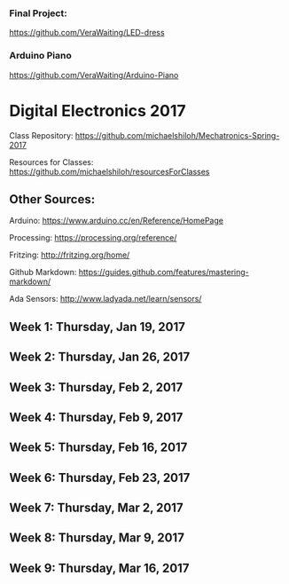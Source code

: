 ### Final Project:

https://github.com/VeraWaiting/LED-dress

### Arduino Piano

https://github.com/VeraWaiting/Arduino-Piano



# Digital Electronics 2017

Class Repository: https://github.com/michaelshiloh/Mechatronics-Spring-2017

Resources for Classes: https://github.com/michaelshiloh/resourcesForClasses



## Other Sources: 

Arduino: https://www.arduino.cc/en/Reference/HomePage

Processing: https://processing.org/reference/

Fritzing: http://fritzing.org/home/

Github Markdown: https://guides.github.com/features/mastering-markdown/

Ada Sensors: http://www.ladyada.net/learn/sensors/



## Week 1: Thursday, Jan 19, 2017

## Week 2: Thursday, Jan 26, 2017

## Week 3: Thursday, Feb 2, 2017

## Week 4: Thursday, Feb 9, 2017

## Week 5: Thursday, Feb 16, 2017

## Week 6: Thursday, Feb 23, 2017

## Week 7: Thursday, Mar 2, 2017

## Week 8: Thursday, Mar 9, 2017

## Week 9: Thursday, Mar 16, 2017

